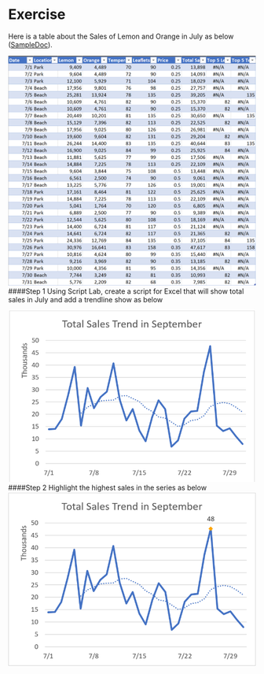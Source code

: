 # Exercise

Here is a table about the Sales of Lemon and Orange in July as below ([SampleDoc](sampleDoc/ExcelChartAPISample.xlsx)).

![Data](image/data.PNG?raw=true)
####Step 1
Using Script Lab, create a script for Excel that will show total sales in July and add a trendline show as below 

![Step 1 Result](image/Step_1_Result.PNG?raw=true)
####Step 2
Highlight the highest sales in the series as below
![Step 2 Result](image/Step_2_Result.PNG?raw=true)


